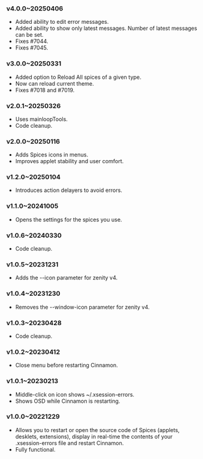 ### v4.0.0~20250406
  * Added ability to edit error messages.
  * Added ability to show only latest messages. Number of latest messages can be set.
  * Fixes #7044.
  * Fixes #7045.

### v3.0.0~20250331
  * Added option to Reload All spices of a given type.
  * Now can reload current theme.
  * Fixes #7018 and #7019.

### v2.0.1~20250326
  * Uses mainloopTools.
  * Code cleanup.

### v2.0.0~20250116
  * Adds Spices icons in menus.
  * Improves applet stability and user comfort.

### v1.2.0~20250104
  * Introduces action delayers to avoid errors.

### v1.1.0~20241005
  * Opens the settings for the spices you use.

### v1.0.6~20240330
  * Code cleanup.

### v1.0.5~20231231
  * Adds the --icon parameter for zenity v4.

### v1.0.4~20231230
  * Removes the --window-icon parameter for zenity v4.

### v1.0.3~20230428
  * Code cleanup.

### v1.0.2~20230412
  * Close menu before restarting Cinnamon.

### v1.0.1~20230213
  * Middle-click on icon shows ~/.xsession-errors.
  * Shows OSD while Cinnamon is restarting.

### v1.0.0~20221229
  * Allows you to restart or open the source code of Spices (applets, desklets, extensions), display in real-time the contents of your .xsession-errors file and restart Cinnamon.
  * Fully functional.
